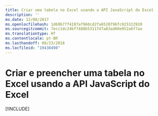```yaml
---
title: Criar uma tabela no Excel usando a API JavaScript do Excel
description: ''
ms.date: 12/08/2017
ms.openlocfilehash: 1d69b77f4107af960cd2fa6520796fc025322920
ms.sourcegitcommit: 7ecc1dc24bf7488b53117d7a83ad60e952a6f7aa
ms.translationtype: HT
ms.contentlocale: pt-BR
ms.lasthandoff: 08/23/2018
ms.locfileid: "19438498"
---
```

# <a name="create-and-populate-a-table-in-excel-using-the-excel-javascript-api"></a>Criar e preencher uma tabela no Excel usando a API JavaScript do Excel

[!INCLUDE[](../includes/excel-tutorial-create-table.md)]